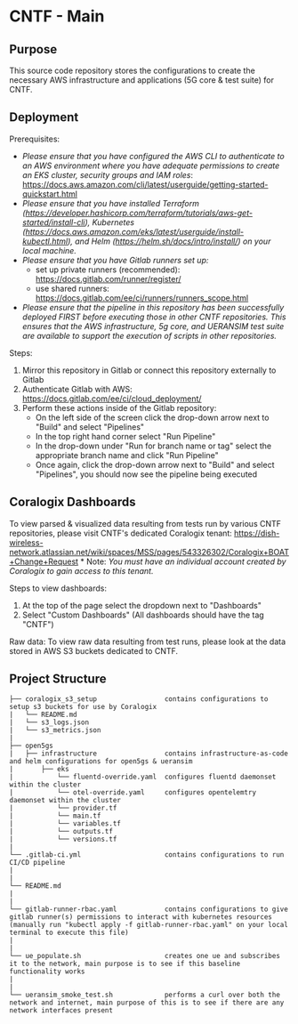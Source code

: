 # CNTF - Main

## Purpose
This source code repository stores the configurations to create the necessary AWS infrastructure and applications (5G core & test suite) for CNTF.

## Deployment
Prerequisites:

* *Please ensure that you have configured the AWS CLI to authenticate to an AWS environment where you have adequate permissions to create an EKS cluster, security groups and IAM roles*: https://docs.aws.amazon.com/cli/latest/userguide/getting-started-quickstart.html
* *Please ensure that you have installed Terraform (https://developer.hashicorp.com/terraform/tutorials/aws-get-started/install-cli), Kubernetes (https://docs.aws.amazon.com/eks/latest/userguide/install-kubectl.html), and Helm (https://helm.sh/docs/intro/install/) on your local machine.*
* *Please ensure that you have Gitlab runners set up:*
    * set up private runners (recommended): https://docs.gitlab.com/runner/register/
    * use shared runners: https://docs.gitlab.com/ee/ci/runners/runners_scope.html
* *Please ensure that the pipeline in this repository has been successfully deployed FIRST before executing those in other CNTF repositories. This ensures that the AWS infrastructure, 5g core, and UERANSIM test suite are available to support the execution of scripts in other repositories.*  

Steps:
1. Mirror this repository in Gitlab or connect this repository externally to Gitlab 
2. Authenticate Gitlab with AWS: https://docs.gitlab.com/ee/ci/cloud_deployment/
3. Perform these actions inside of the Gitlab repository:
    * On the left side of the screen click the drop-down arrow next to "Build" and select "Pipelines"
    * In the top right hand corner select "Run Pipeline"
    * In the drop-down under "Run for branch name or tag" select the appropriate branch name and click "Run Pipeline"
    * Once again, click the drop-down arrow next to "Build" and select "Pipelines", you should now see the pipeline being executed
    
## Coralogix Dashboards
To view parsed & visualized data resulting from tests run by various CNTF repositories, please visit CNTF's dedicated Coralogix tenant: https://dish-wireless-network.atlassian.net/wiki/spaces/MSS/pages/543326302/Coralogix+BOAT+Change+Request 
    * Note: *You must have an individual account created by Coralogix to gain access to this tenant.*
    
Steps to view dashboards:
1. At the top of the page select the dropdown next to "Dashboards"
2. Select "Custom Dashboards" (All dashboards should have the tag "CNTF")

Raw data: To view raw data resulting from test runs, please look at the data stored in AWS S3 buckets dedicated to CNTF.


## Project Structure
```
├── coralogix_s3_setup                 contains configurations to setup s3 buckets for use by Coralogix 
|   └── README.md
|   └── s3_logs.json
|   └── s3_metrics.json
|
├── open5gs
|   ├── infrastructure                 contains infrastructure-as-code and helm configurations for open5gs & ueransim
|      	├── eks
|           └── fluentd-override.yaml  configures fluentd daemonset within the cluster
|           └── otel-override.yaml     configures opentelemtry daemonset within the cluster
|           └── provider.tf
|           └── main.tf                    
|           └── variables.tf                
|           └── outputs.tf 
|           └── versions.tf
|
└── .gitlab-ci.yml                     contains configurations to run CI/CD pipeline
|
|
└── README.md  
|
|
└── gitlab-runner-rbac.yaml            contains configurations to give gitlab runner(s) permissions to interact with kubernetes resources (manually run "kubectl apply -f gitlab-runner-rbac.yaml" on your local terminal to execute this file) 
|
|
└── ue_populate.sh                     creates one ue and subscribes it to the network, main purpose is to see if this baseline functionality works
|
|
└── ueransim_smoke_test.sh             performs a curl over both the network and internet, main purpose of this is to see if there are any network interfaces present            
                                  
```
